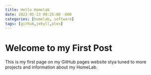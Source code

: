 ```yaml
---
title: Hello Homelab
date: 2022-05-23 08:25:00 -600
categories: [homelab, software]
tags: [github,jekyll,plex]
---
```



# Welcome to my First Post

This is my first page on my GitHub pages website stya tuned to more projects and information about my HomeLab.

